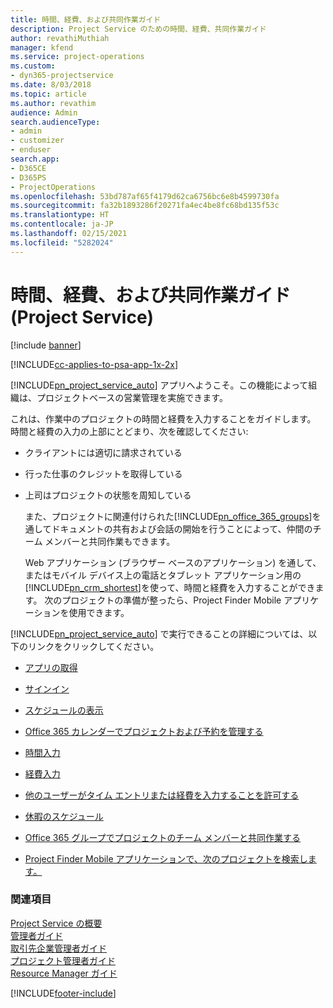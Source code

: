 ```yaml
---
title: 時間、経費、および共同作業ガイド
description: Project Service のための時間、経費、共同作業ガイド
author: revathiMuthiah
manager: kfend
ms.service: project-operations
ms.custom:
- dyn365-projectservice
ms.date: 8/03/2018
ms.topic: article
ms.author: revathim
audience: Admin
search.audienceType:
- admin
- customizer
- enduser
search.app:
- D365CE
- D365PS
- ProjectOperations
ms.openlocfilehash: 53bd787af65f4179d62ca6756bc6e8b4599730fa
ms.sourcegitcommit: fa32b1893286f20271fa4ec4be8fc68bd135f53c
ms.translationtype: HT
ms.contentlocale: ja-JP
ms.lasthandoff: 02/15/2021
ms.locfileid: "5282024"
---
```

# <a name="time-expense-and-collaboration-guide-project-service"></a>時間、経費、および共同作業ガイド (Project Service)

[!include [banner](../includes/psa-now-project-operations.md)]

[!INCLUDE[cc-applies-to-psa-app-1x-2x](../includes/cc-applies-to-psa-app-1x-2x.md)]

[!INCLUDE[pn_project_service_auto](../includes/pn-project-service-auto.md)] アプリへようこそ。この機能によって組織は、プロジェクトベースの営業管理を実施できます。 
  
 これは、作業中のプロジェクトの時間と経費を入力することをガイドします。 時間と経費の入力の上部にとどまり、次を確認してください:  
  
- クライアントには適切に請求されている  
  
- 行った仕事のクレジットを取得している  
  
- 上司はプロジェクトの状態を周知している  
  
  また、プロジェクトに関連付けられた[!INCLUDE[pn_office_365_groups](../includes/pn-office-365-groups.md)]を通してドキュメントの共有および会話の開始を行うことによって、仲間のチーム メンバーと共同作業もできます。  
  
  Web アプリケーション (ブラウザー ベースのアプリケーション) を通して、またはモバイル デバイス上の電話とタブレット アプリケーション用の[!INCLUDE[pn_crm_shortest](../includes/pn-crm-shortest.md)]を使って、時間と経費を入力することができます。 次のプロジェクトの準備が整ったら、Project Finder Mobile アプリケーションを使用できます。  
  
[!INCLUDE[pn_project_service_auto](../includes/pn-project-service-auto.md)] で実行できることの詳細については、以下のリンクをクリックしてください。  
  
-   [アプリの取得](../psa/get-apps.md)  
  
-   [サインイン](../psa/sign-in.md)  
  
-   [スケジュールの表示](../psa/view-schedule.md)  
  
-   [Office 365 カレンダーでプロジェクトおよび予約を管理する](../psa/manage-project-bookings-office-365-calendar.md)  
  
-   [時間入力](../psa/enter-time.md)  
  
-   [経費入力](../psa/enter-expenses.md)  
  
-   [他のユーザーがタイム エントリまたは経費を入力することを許可する](../psa/allow-someone-else-enter-time-entry-expense.md)  
  
-   [休暇のスケジュール](../psa/schedule-time-off.md)  
  
-   [Office 365 グループでプロジェクトのチーム メンバーと共同作業する](../psa/collaborate-project-team-members-office-365-groups.md)  
  
-   [Project Finder Mobile アプリケーションで、次のプロジェクトを検索します。](../psa/find-next-project-finder-mobile-app.md)  
  
### <a name="see-also"></a>関連項目  
 [Project Service の概要](../psa/overview.md)   
 [管理者ガイド](../psa/admin-guide.md)   
 [取引先企業管理者ガイド](../psa/account-manager-guide.md)   
 [プロジェクト管理者ガイド](../psa/project-manager-guide.md)   
 [Resource Manager ガイド](../psa/resource-manager-guide.md)   


[!INCLUDE[footer-include](../includes/footer-banner.md)]